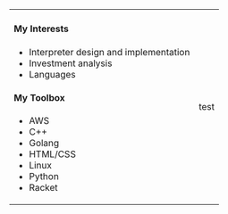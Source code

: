 <table>
  <tr><td>

#### My Interests

* Interpreter design and implementation
* Investment analysis
* Languages

#### My Toolbox

* AWS
* C++
* Golang
* HTML/CSS
* Linux
* Python
* Racket

</td>
<td>
  test
</td>
</tr>
</table>
